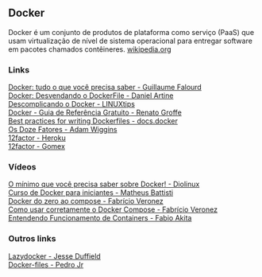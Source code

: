## Docker

Docker é um conjunto de produtos de plataforma como serviço (PaaS) que usam virtualização de nível de sistema operacional para entregar software em pacotes chamados contêineres. [wikipedia.org](https://pt.wikipedia.org/wiki/Docker_(software))

### Links
[Docker: tudo o que você precisa saber - Guillaume Falourd](https://www.zup.com.br/blog/o-que-e-docker-e-conteiner)\
[Docker: Desvendando o DockerFile - Daniel Artine](https://www.alura.com.br/artigos/desvendando-o-dockerfile)\
[Descomplicando o Docker - LINUXtips](https://livro.descomplicandodocker.com.br/)\
[Docker - Guia de Referência Gratuito - Renato Groffe](https://renatogroffe.medium.com/docker-guia-de-refer%C3%AAncia-gratuito-70c14cfd8132)\
[Best practices for writing Dockerfiles - docs.docker](https://docs.docker.com/develop/develop-images/dockerfile_best-practices/)\
[Os Doze Fatores - Adam Wiggins](https://12factor.net/pt_br/)\
[12factor - Heroku](https://github.com/heroku/12factor)\
[12factor - Gomex](https://github.com/gomex/exemplo-12factor-docker)

### Vídeos
[O mínimo que você precisa saber sobre Docker! - Diolinux](https://www.youtube.com/watch?v=ntbpIfS44Gw)\
[Curso de Docker para iniciantes - Matheus Battisti](https://www.youtube.com/watch?v=np_vyd7QlXk)\
[Docker do zero ao compose - Fabrício Veronez](https://www.youtube.com/watch?v=GkMJJkWRgBQ)\
[Como usar corretamente o Docker Compose - Fabrício Veronez](https://www.youtube.com/watch?v=hue967OT4gw)\
[Entendendo Funcionamento de Containers - Fabio Akita](https://www.youtube.com/watch?v=85k8se4Zo70)

### Outros links
[Lazydocker - Jesse Duffield](https://github.com/jesseduffield/lazydocker)\
[Docker-files - Pedro Jr](https://github.com/pedrojr/docker-files)
